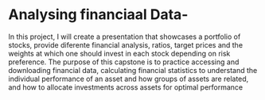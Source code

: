 # Analysing financiaal Data-

In this project, I will create a presentation that showcases a portfolio of stocks, provide diferente financial analysis, ratios, target prices and the weights at which one should invest in each stock depending on risk preference. The purpose of this capstone is to practice accessing and downloading financial data, calculating financial statistics to understand the individual performance of an asset and how groups of assets are related, and how to allocate investments across assets for optimal performance

 
